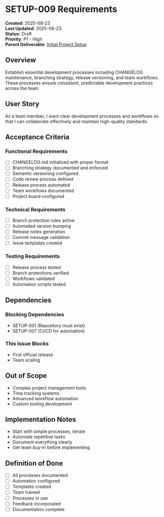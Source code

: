 # SETUP-009 Requirements

**Created**: 2025-08-23  
**Last Updated**: 2025-08-23  
**Status**: Draft  
**Priority**: P1 - High  
**Parent Deliverable**: [Initial Project Setup](../../../README.md)

## Overview

Establish essential development processes including CHANGELOG maintenance, branching strategy, release versioning, and team workflows. These processes ensure consistent, predictable development practices across the team.

## User Story

As a team member, I want clear development processes and workflows so that I can collaborate effectively and maintain high-quality standards.

## Acceptance Criteria

### Functional Requirements

- [ ] CHANGELOG.md initialized with proper format
- [ ] Branching strategy documented and enforced
- [ ] Semantic versioning configured
- [ ] Code review process defined
- [ ] Release process automated
- [ ] Team workflows documented
- [ ] Project board configured

### Technical Requirements

- [ ] Branch protection rules active
- [ ] Automated version bumping
- [ ] Release notes generation
- [ ] Commit message validation
- [ ] Issue templates created

### Testing Requirements

- [ ] Release process tested
- [ ] Branch protections verified
- [ ] Workflows validated
- [ ] Automation scripts tested

## Dependencies

### Blocking Dependencies

- SETUP-001 (Repository must exist)
- SETUP-007 (CI/CD for automation)

### This Issue Blocks

- First official release
- Team scaling

## Out of Scope

- Complex project management tools
- Time tracking systems
- Advanced workflow automation
- Custom tooling development

## Implementation Notes

- Start with simple processes, iterate
- Automate repetitive tasks
- Document everything clearly
- Get team buy-in before implementing

## Definition of Done

- [ ] All processes documented
- [ ] Automation configured
- [ ] Templates created
- [ ] Team trained
- [ ] Processes in use
- [ ] Feedback incorporated
- [ ] Documentation complete